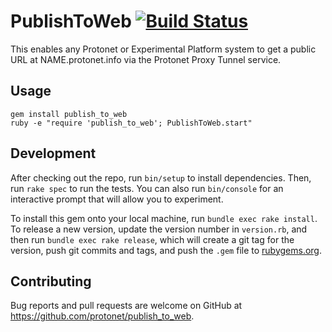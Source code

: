 # PublishToWeb [![Build Status](https://travis-ci.org/protonet/publish_to_web.svg?branch=master)](https://travis-ci.org/protonet/publish_to_web)

This enables any Protonet or Experimental Platform system to get a public URL at NAME.protonet.info via the Protonet Proxy Tunnel service.

## Usage

    gem install publish_to_web
    ruby -e "require 'publish_to_web'; PublishToWeb.start"

## Development

After checking out the repo, run `bin/setup` to install dependencies. Then, run `rake spec` to run the tests. You can also run `bin/console` for an interactive prompt that will allow you to experiment.

To install this gem onto your local machine, run `bundle exec rake install`. To release a new version, update the version number in `version.rb`, and then run `bundle exec rake release`, which will create a git tag for the version, push git commits and tags, and push the `.gem` file to [rubygems.org](https://rubygems.org).

## Contributing

Bug reports and pull requests are welcome on GitHub at https://github.com/protonet/publish_to_web.

